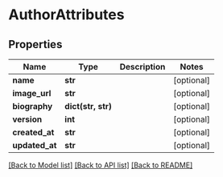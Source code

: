 # AuthorAttributes

## Properties
Name | Type | Description | Notes
------------ | ------------- | ------------- | -------------
**name** | **str** |  | [optional] 
**image_url** | **str** |  | [optional] 
**biography** | **dict(str, str)** |  | [optional] 
**version** | **int** |  | [optional] 
**created_at** | **str** |  | [optional] 
**updated_at** | **str** |  | [optional] 

[[Back to Model list]](../README.md#documentation-for-models) [[Back to API list]](../README.md#documentation-for-api-endpoints) [[Back to README]](../README.md)

